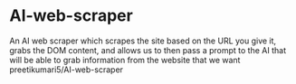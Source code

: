 # AI-web-scraper

An AI web scraper which scrapes the site based on the URL you give it, grabs the DOM content, and allows us to then pass a prompt to the AI that will be able to grab information from the website that we want
preetikumari5/AI-web-scraper
